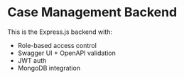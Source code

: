 # Case Management Backend

This is the Express.js backend with:

- Role-based access control
- Swagger UI + OpenAPI validation
- JWT auth
- MongoDB integration
